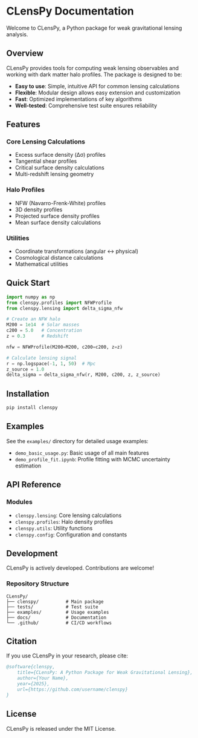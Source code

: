 # CLensPy Documentation

Welcome to CLensPy, a Python package for weak gravitational lensing analysis.

## Overview

CLensPy provides tools for computing weak lensing observables and working with dark matter halo profiles. The package is designed to be:

- **Easy to use**: Simple, intuitive API for common lensing calculations
- **Flexible**: Modular design allows easy extension and customization
- **Fast**: Optimized implementations of key algorithms
- **Well-tested**: Comprehensive test suite ensures reliability

## Features

### Core Lensing Calculations
- Excess surface density (Δσ) profiles
- Tangential shear profiles
- Critical surface density calculations
- Multi-redshift lensing geometry

### Halo Profiles
- NFW (Navarro-Frenk-White) profiles
- 3D density profiles
- Projected surface density profiles
- Mean surface density calculations

### Utilities
- Coordinate transformations (angular ↔ physical)
- Cosmological distance calculations
- Mathematical utilities

## Quick Start

```python
import numpy as np
from clenspy.profiles import NFWProfile
from clenspy.lensing import delta_sigma_nfw

# Create an NFW halo
M200 = 1e14  # Solar masses
c200 = 5.0   # Concentration
z = 0.3      # Redshift

nfw = NFWProfile(M200=M200, c200=c200, z=z)

# Calculate lensing signal
r = np.logspace(-1, 1, 50)  # Mpc
z_source = 1.0
delta_sigma = delta_sigma_nfw(r, M200, c200, z, z_source)
```

## Installation

```bash
pip install clenspy
```

## Examples

See the `examples/` directory for detailed usage examples:

- `demo_basic_usage.py`: Basic usage of all main features
- `demo_profile_fit.ipynb`: Profile fitting with MCMC uncertainty estimation

## API Reference

### Modules

- `clenspy.lensing`: Core lensing calculations
- `clenspy.profiles`: Halo density profiles
- `clenspy.utils`: Utility functions
- `clenspy.config`: Configuration and constants

## Development

CLensPy is actively developed. Contributions are welcome!

### Repository Structure
```
CLensPy/
├── clenspy/          # Main package
├── tests/            # Test suite
├── examples/         # Usage examples
├── docs/             # Documentation
└── .github/          # CI/CD workflows
```

## Citation

If you use CLensPy in your research, please cite:

```bibtex
@software{clenspy,
    title={CLensPy: A Python Package for Weak Gravitational Lensing},
    author={Your Name},
    year={2025},
    url={https://github.com/username/clenspy}
}
```

## License

CLensPy is released under the MIT License.
